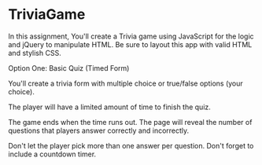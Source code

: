 # TriviaGame

In this assignment, You'll create a Trivia game using JavaScript for the logic and jQuery to manipulate HTML. Be sure to layout this app with valid HTML and stylish CSS.


Option One: Basic Quiz (Timed Form)



You'll create a trivia form with multiple choice or true/false options (your choice).

The player will have a limited amount of time to finish the quiz. 


The game ends when the time runs out. The page will reveal the number of questions that players answer correctly and incorrectly.


Don't let the player pick more than one answer per question.
Don't forget to include a countdown timer.
